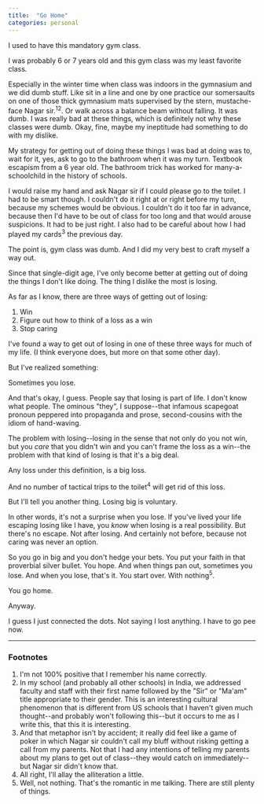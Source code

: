 ```yaml
---
title:  "Go Home"
categories: personal
---
```


I used to have this mandatory gym class.

I was probably 6 or 7 years old and this gym class was my least favorite class.

Especially in the winter time when class was indoors in the gymnasium and
we did dumb stuff. Like sit in a line and one by one practice our somersaults
on one of those thick gymnasium mats supervised by the stern, mustache-face
Nagar sir.<sup>1</sup><sup>2</sup>. Or walk across a balance beam without
falling. It was dumb. I was really bad at these things, which is definitely
not why these classes were dumb. Okay, fine, maybe my ineptitude had something
to do with my dislike.

My strategy for getting out of doing these things I was bad at doing was to,
wait for it, yes, ask to go to the bathroom when it was my turn. Textbook
escapism from a 6 year old. The bathroom trick has worked for many-a-schoolchild
in the history of schools.

I would raise my hand and ask Nagar sir if I could please go to the toilet.
I had to be smart though. I couldn't do it right at or right before my turn,
because my schemes would be obvious. I couldn't do it too far in advance, because then
I'd have to be out of class for too long and that would arouse suspicions.
It had to be just right. I also had to be careful about how I had played my cards<sup>3</sup>
the previous day.

The point is, gym class was dumb. And I did my very best to
craft myself a way out.

Since that single-digit age, I've only become better at getting
out of doing the things I don't like doing. The thing I dislike the most is losing.

As far as I know, there are three ways of getting out of losing:

1. Win
2. Figure out how to think of a loss as a win
3. Stop caring

I've found a way to get out of losing in one of these three ways for much
of my life. (I think everyone does, but more on that some other day).

But I've realized something:

Sometimes you lose.

And that's okay, I guess. People say that losing is part of life. I don't know
what people. The ominous "they", I suppose--that infamous scapegoat pronoun
peppered into propaganda and prose, second-cousins with the idiom of
hand-waving.

The problem with losing--losing in the sense that not only do you not win,
but you _care_ that you didn't win and you can't frame the loss as a win--the
problem with that kind of losing is that it's a big deal.

Any loss under this definition, is a big loss.

And no number of tactical trips to the toilet<sup>4</sup> will get rid of this loss.

But I'll tell you another thing. Losing big is voluntary.

In other words, it's not a surprise when you lose. If you've lived your
life escaping losing like I have, you _know_ when losing is a real possibility.
But there's no escape. Not after losing. And certainly not before, because
not caring was never an option.

So you go in big and you don't hedge your bets. You put your faith in
that proverbial silver bullet. You hope. And when things pan out, sometimes you
lose. And when you lose, that's it. You start over. With nothing<sup>5</sup>.

You go home.

Anyway.

I guess I just connected the dots. Not saying I lost anything.
I have to go pee now.

---

### Footnotes

1. I'm not 100% positive that I remember his name correctly.
2. In my school (and probably all other schools) in India,
we addressed faculty and staff with their first name followed
by the "Sir" or "Ma'am" title appropriate to their gender. This
is an interesting cultural phenomenon that is different from US
schools that I haven't given much thought--and probably won't following
this--but it occurs to me as I write this, that this it is interesting.
3. And that metaphor isn't by accident; it really did feel like a
game of poker in which Nagar sir couldn't call my bluff without risking getting
a call from my parents. Not that I had any intentions of telling my parents about
my plans to get out of class--they would catch on immediately--but Nagar sir
didn't know that.
4. All right, I'll allay the alliteration a little.
5. Well, not nothing. That's the romantic in me talking. There are still
plenty of things.
